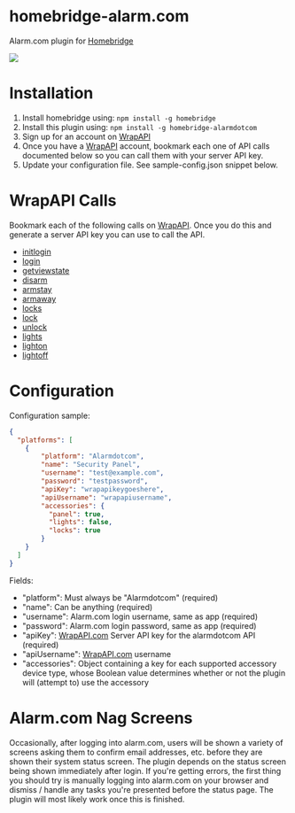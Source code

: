 # homebridge-alarm.com

Alarm.com plugin for [Homebridge](https://github.com/nfarina/homebridge)

![](https://jdshkolnik.visualstudio.com/_apis/public/build/definitions/bf233995-8849-49c8-9c7a-7782303e0170/3/badge)

# Installation

1. Install homebridge using: `npm install -g homebridge`
2. Install this plugin using: `npm install -g homebridge-alarmdotcom`
3. Sign up for an account on [WrapAPI](https://www.wrapapi.com)
4. Once you have a [WrapAPI](https://www.wrapapi.com) account, bookmark each one of API calls documented below so you can call them with your server API key.
5. Update your configuration file. See sample-config.json snippet below.

# WrapAPI Calls

Bookmark each of the following calls on [WrapAPI](https://www.wrapapi.com). Once you do this and generate a server API key you can use to call the API.

* [initlogin](https://wrapapi.com/#/view/bryanbartow/alarmdotcom/initlogin/latest)
* [login](https://wrapapi.com/#/view/bryanbartow/alarmdotcom/login/latest)
* [getviewstate](https://wrapapi.com/#/view/bryanbartow/alarmdotcom/getviewstate/latest)
* [disarm](https://wrapapi.com/#/view/bryanbartow/alarmdotcom/disarm/latest)
* [armstay](https://wrapapi.com/#/view/bryanbartow/alarmdotcom/armstay/latest)
* [armaway](https://wrapapi.com/#/view/bryanbartow/alarmdotcom/armaway/latest)
* [locks](https://wrapapi.com/#/view/andrewmattie/alarmdotcom/locks/latest)
* [lock](https://wrapapi.com/#/view/yungsters/alarmdotcom/lock/latest)
* [unlock](https://wrapapi.com/#/view/yungsters/alarmdotcom/unlock/latest)
* [lights](https://wrapapi.com/#/view/rcaslis/alarmdotcom/lights/latest)
* [lighton](https://wrapapi.com/#/view/rcaslis/alarmdotcom/lighton/latest)
* [lightoff](https://wrapapi.com/#/view/rcaslis/alarmdotcom/lightoff/latest)

# Configuration

Configuration sample:

```json
{
  "platforms": [
    {
        "platform": "Alarmdotcom",
        "name": "Security Panel",
        "username": "test@example.com",
        "password": "testpassword",
        "apiKey": "wrapapikeygoeshere",
        "apiUsername": "wrapapiusername",
        "accessories": {
          "panel": true,
          "lights": false,
          "locks": true
        }
    }
  ]
}
```

Fields:

* "platform": Must always be "Alarmdotcom" (required)
* "name": Can be anything (required)
* "username": Alarm.com login username, same as app (required)
* "password": Alarm.com login password, same as app (required)
* "apiKey": [WrapAPI.com](http://www.wrapapi.com) Server API key for the alarmdotcom API (required)
* "apiUsername": [WrapAPI.com](http://www.wrapapi.com) username
* "accessories": Object containing a key for each supported accessory device type, whose Boolean value determines whether or not the plugin will (attempt to) use the accessory

# Alarm.com Nag Screens

Occasionally, after logging into alarm.com, users will be shown a variety of screens asking them to confirm email addresses, etc. before they are shown their system status screen. The plugin depends on the status screen being shown immediately after login. If you're getting errors, the first thing you should try is manually logging into alarm.com on your browser and dismiss / handle any tasks you're presented before the status page. The plugin will most likely work once this is finished.
